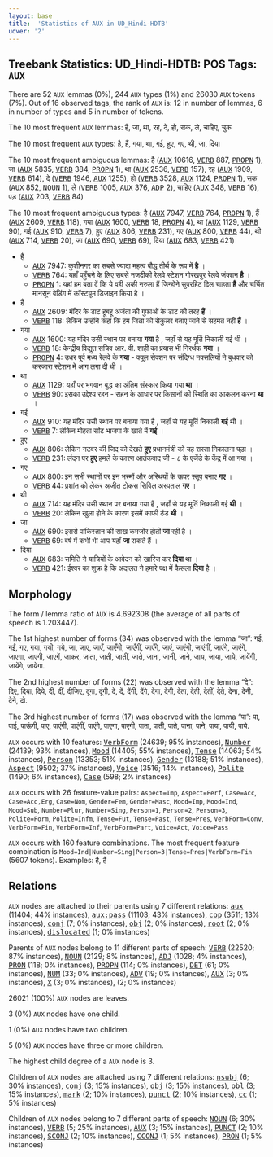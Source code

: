 ```yaml
---
layout: base
title:  'Statistics of AUX in UD_Hindi-HDTB'
udver: '2'
---
```


## Treebank Statistics: UD_Hindi-HDTB: POS Tags: `AUX`

There are 52 `AUX` lemmas (0%), 244 `AUX` types (1%) and 26030 `AUX` tokens (7%).
Out of 16 observed tags, the rank of `AUX` is: 12 in number of lemmas, 6 in number of types and 5 in number of tokens.

The 10 most frequent `AUX` lemmas: है, जा, था, रह, दे, हो, सक, ले, चाहिए, चुक

The 10 most frequent `AUX` types:  है, हैं, गया, था, गई, हुए, गए, थी, जा, दिया

The 10 most frequent ambiguous lemmas: है (<tt><a href="hi_hdtb-pos-AUX.html">AUX</a></tt> 10616, <tt><a href="hi_hdtb-pos-VERB.html">VERB</a></tt> 887, <tt><a href="hi_hdtb-pos-PROPN.html">PROPN</a></tt> 1), जा (<tt><a href="hi_hdtb-pos-AUX.html">AUX</a></tt> 5835, <tt><a href="hi_hdtb-pos-VERB.html">VERB</a></tt> 384, <tt><a href="hi_hdtb-pos-PROPN.html">PROPN</a></tt> 1), था (<tt><a href="hi_hdtb-pos-AUX.html">AUX</a></tt> 2536, <tt><a href="hi_hdtb-pos-VERB.html">VERB</a></tt> 157), रह (<tt><a href="hi_hdtb-pos-AUX.html">AUX</a></tt> 1909, <tt><a href="hi_hdtb-pos-VERB.html">VERB</a></tt> 614), दे (<tt><a href="hi_hdtb-pos-VERB.html">VERB</a></tt> 1946, <tt><a href="hi_hdtb-pos-AUX.html">AUX</a></tt> 1255), हो (<tt><a href="hi_hdtb-pos-VERB.html">VERB</a></tt> 3528, <tt><a href="hi_hdtb-pos-AUX.html">AUX</a></tt> 1124, <tt><a href="hi_hdtb-pos-PROPN.html">PROPN</a></tt> 1), सक (<tt><a href="hi_hdtb-pos-AUX.html">AUX</a></tt> 852, <tt><a href="hi_hdtb-pos-NOUN.html">NOUN</a></tt> 1), ले (<tt><a href="hi_hdtb-pos-VERB.html">VERB</a></tt> 1005, <tt><a href="hi_hdtb-pos-AUX.html">AUX</a></tt> 376, <tt><a href="hi_hdtb-pos-ADP.html">ADP</a></tt> 2), चाहिए (<tt><a href="hi_hdtb-pos-AUX.html">AUX</a></tt> 348, <tt><a href="hi_hdtb-pos-VERB.html">VERB</a></tt> 16), पड़ (<tt><a href="hi_hdtb-pos-AUX.html">AUX</a></tt> 203, <tt><a href="hi_hdtb-pos-VERB.html">VERB</a></tt> 84)

The 10 most frequent ambiguous types:  है (<tt><a href="hi_hdtb-pos-AUX.html">AUX</a></tt> 7947, <tt><a href="hi_hdtb-pos-VERB.html">VERB</a></tt> 764, <tt><a href="hi_hdtb-pos-PROPN.html">PROPN</a></tt> 1), हैं (<tt><a href="hi_hdtb-pos-AUX.html">AUX</a></tt> 2609, <tt><a href="hi_hdtb-pos-VERB.html">VERB</a></tt> 118), गया (<tt><a href="hi_hdtb-pos-AUX.html">AUX</a></tt> 1600, <tt><a href="hi_hdtb-pos-VERB.html">VERB</a></tt> 18, <tt><a href="hi_hdtb-pos-PROPN.html">PROPN</a></tt> 4), था (<tt><a href="hi_hdtb-pos-AUX.html">AUX</a></tt> 1129, <tt><a href="hi_hdtb-pos-VERB.html">VERB</a></tt> 90), गई (<tt><a href="hi_hdtb-pos-AUX.html">AUX</a></tt> 910, <tt><a href="hi_hdtb-pos-VERB.html">VERB</a></tt> 7), हुए (<tt><a href="hi_hdtb-pos-AUX.html">AUX</a></tt> 806, <tt><a href="hi_hdtb-pos-VERB.html">VERB</a></tt> 231), गए (<tt><a href="hi_hdtb-pos-AUX.html">AUX</a></tt> 800, <tt><a href="hi_hdtb-pos-VERB.html">VERB</a></tt> 44), थी (<tt><a href="hi_hdtb-pos-AUX.html">AUX</a></tt> 714, <tt><a href="hi_hdtb-pos-VERB.html">VERB</a></tt> 20), जा (<tt><a href="hi_hdtb-pos-AUX.html">AUX</a></tt> 690, <tt><a href="hi_hdtb-pos-VERB.html">VERB</a></tt> 69), दिया (<tt><a href="hi_hdtb-pos-AUX.html">AUX</a></tt> 683, <tt><a href="hi_hdtb-pos-VERB.html">VERB</a></tt> 421)


* है
  * <tt><a href="hi_hdtb-pos-AUX.html">AUX</a></tt> 7947: कुशीनगर का सबसे ज्‍यादा महत्‍व बौद्ध तीर्थ के रूप में <b>है</b> ।
  * <tt><a href="hi_hdtb-pos-VERB.html">VERB</a></tt> 764: यहाँ पहुँचने के लिए सबसे नजदीकी रेलवे स्‍टेशन गोरखपुर रेलवे जंक्‍शन <b>है</b> ।
  * <tt><a href="hi_hdtb-pos-PROPN.html">PROPN</a></tt> 1: यहां हम बता दें कि ये वही अकी नरुला हैं जिन्होंने सुपरहिट दिल चाहता <b>है</b> और चर्चित मानसून वेडिंग में कॉस्ट्यूम डिजाइन किया है ।
* हैं
  * <tt><a href="hi_hdtb-pos-AUX.html">AUX</a></tt> 2609: मंदिर के डाट हूबहू अजंता की गुफाओं के डाट की तरह <b>हैं</b> ।
  * <tt><a href="hi_hdtb-pos-VERB.html">VERB</a></tt> 118: लेकिन उन्होंने कहा कि हम जिन्ना को सेकुलर बताए जाने से सहमत नहीं <b>हैं</b> ।
* गया
  * <tt><a href="hi_hdtb-pos-AUX.html">AUX</a></tt> 1600: यह मंदिर उसी स्‍थान पर बनाया <b>गया</b> है , जहाँ से यह मूर्ति निकाली गई थी ।
  * <tt><a href="hi_hdtb-pos-VERB.html">VERB</a></tt> 18: केन्द्रीय विद्युत सचिव आर. वी. शाही का प्रयास भी निरर्थक <b>गया</b> ।
  * <tt><a href="hi_hdtb-pos-PROPN.html">PROPN</a></tt> 4: उधर पूर्व मध्य रेलवे के <b>गया</b> - क्यूल सेक्शन पर संदिग्ध नक्सलियों ने बुधवार को करजारा स्टेशन में आग लगा दी थी ।
* था
  * <tt><a href="hi_hdtb-pos-AUX.html">AUX</a></tt> 1129: यहाँ पर भगवान बुद्ध का अंतिम संस्‍कार किया गया <b>था</b> ।
  * <tt><a href="hi_hdtb-pos-VERB.html">VERB</a></tt> 90: इसका उद्देश्य रहन - सहन के आधार पर किसानों की स्थिति का आकलन करना <b>था</b> ।
* गई
  * <tt><a href="hi_hdtb-pos-AUX.html">AUX</a></tt> 910: यह मंदिर उसी स्‍थान पर बनाया गया है , जहाँ से यह मूर्ति निकाली <b>गई</b> थी ।
  * <tt><a href="hi_hdtb-pos-VERB.html">VERB</a></tt> 7: लेकिन मोहता सीट भाजपा के खाते में <b>गई</b> ।
* हुए
  * <tt><a href="hi_hdtb-pos-AUX.html">AUX</a></tt> 806: लेकिन नटवर की जिद को देखते <b>हुए</b> प्रधानमंत्री को यह रास्ता निकालना पड़ा ।
  * <tt><a href="hi_hdtb-pos-VERB.html">VERB</a></tt> 231: लंदन पर <b>हुए</b> हमले के कारण आतंकवाद जी - ८ के एजेंडे के केंद्र में आ गया ।
* गए
  * <tt><a href="hi_hdtb-pos-AUX.html">AUX</a></tt> 800: इन सभी स्‍थानों पर इन भस्‍मों और अस्‍थियों के ऊपर स्‍तूप बनाए <b>गए</b> ।
  * <tt><a href="hi_hdtb-pos-VERB.html">VERB</a></tt> 44: प्रशांत को लेकर अजीत टोकस सिविल अस्पताल <b>गए</b> ।
* थी
  * <tt><a href="hi_hdtb-pos-AUX.html">AUX</a></tt> 714: यह मंदिर उसी स्‍थान पर बनाया गया है , जहाँ से यह मूर्ति निकाली गई <b>थी</b> ।
  * <tt><a href="hi_hdtb-pos-VERB.html">VERB</a></tt> 20: लेकिन खुला होने के कारण इसमें काफी ठंड <b>थी</b> ।
* जा
  * <tt><a href="hi_hdtb-pos-AUX.html">AUX</a></tt> 690: इससे पाकिस्तान की साख कमजोर होती <b>जा</b> रही है ।
  * <tt><a href="hi_hdtb-pos-VERB.html">VERB</a></tt> 69: वर्ष में कभी भी आप यहाँ <b>जा</b> सकते हैं ।
* दिया
  * <tt><a href="hi_hdtb-pos-AUX.html">AUX</a></tt> 683: समिति ने याचियों के आवेदन को खारिज कर <b>दिया</b> था ।
  * <tt><a href="hi_hdtb-pos-VERB.html">VERB</a></tt> 421: ईश्वर का शुक्र है कि अदालत ने हमारे पक्ष में फैसला <b>दिया</b> है ।

## Morphology

The form / lemma ratio of `AUX` is 4.692308 (the average of all parts of speech is 1.203447).

The 1st highest number of forms (34) was observed with the lemma “जा”: गई, गईं, गए, गया, गयी, गये, जा, जाए, जाएँ, जाएँगी, जाएँगीं, जाएँगे, जाएं, जाएंगी, जाएंगीं, जाएंगे, जाएंगें, जाएगा, जाएगी, जाएगें, जाकर, जाता, जाती, जातीं, जाते, जाना, जानी, जाने, जाय, जाया, जाये, जायेंगी, जायेंगे, जायेगा.

The 2nd highest number of forms (22) was observed with the lemma “दे”: दिए, दिया, दिये, दी, दीं, दीजिए, दूंगा, दूंगी, दे, दें, देंगी, देंगे, देगा, देगी, देता, देती, देतीं, देते, देना, देनी, देने, दो.

The 3rd highest number of forms (17) was observed with the lemma “पा”: पा, पाई, पाऊंगी, पाए, पाएंगी, पाएंगीं, पाएंगे, पाएगा, पाएगी, पाता, पाती, पाते, पाना, पाने, पाया, पायी, पाये.

`AUX` occurs with 10 features: <tt><a href="hi_hdtb-feat-VerbForm.html">VerbForm</a></tt> (24639; 95% instances), <tt><a href="hi_hdtb-feat-Number.html">Number</a></tt> (24139; 93% instances), <tt><a href="hi_hdtb-feat-Mood.html">Mood</a></tt> (14405; 55% instances), <tt><a href="hi_hdtb-feat-Tense.html">Tense</a></tt> (14063; 54% instances), <tt><a href="hi_hdtb-feat-Person.html">Person</a></tt> (13353; 51% instances), <tt><a href="hi_hdtb-feat-Gender.html">Gender</a></tt> (13188; 51% instances), <tt><a href="hi_hdtb-feat-Aspect.html">Aspect</a></tt> (9502; 37% instances), <tt><a href="hi_hdtb-feat-Voice.html">Voice</a></tt> (3516; 14% instances), <tt><a href="hi_hdtb-feat-Polite.html">Polite</a></tt> (1490; 6% instances), <tt><a href="hi_hdtb-feat-Case.html">Case</a></tt> (598; 2% instances)

`AUX` occurs with 26 feature-value pairs: `Aspect=Imp`, `Aspect=Perf`, `Case=Acc`, `Case=Acc,Erg`, `Case=Nom`, `Gender=Fem`, `Gender=Masc`, `Mood=Imp`, `Mood=Ind`, `Mood=Sub`, `Number=Plur`, `Number=Sing`, `Person=1`, `Person=2`, `Person=3`, `Polite=Form`, `Polite=Infm`, `Tense=Fut`, `Tense=Past`, `Tense=Pres`, `VerbForm=Conv`, `VerbForm=Fin`, `VerbForm=Inf`, `VerbForm=Part`, `Voice=Act`, `Voice=Pass`

`AUX` occurs with 160 feature combinations.
The most frequent feature combination is `Mood=Ind|Number=Sing|Person=3|Tense=Pres|VerbForm=Fin` (5607 tokens).
Examples: है, हैं


## Relations

`AUX` nodes are attached to their parents using 7 different relations: <tt><a href="hi_hdtb-dep-aux.html">aux</a></tt> (11404; 44% instances), <tt><a href="hi_hdtb-dep-aux-pass.html">aux:pass</a></tt> (11103; 43% instances), <tt><a href="hi_hdtb-dep-cop.html">cop</a></tt> (3511; 13% instances), <tt><a href="hi_hdtb-dep-conj.html">conj</a></tt> (7; 0% instances), <tt><a href="hi_hdtb-dep-obj.html">obj</a></tt> (2; 0% instances), <tt><a href="hi_hdtb-dep-root.html">root</a></tt> (2; 0% instances), <tt><a href="hi_hdtb-dep-dislocated.html">dislocated</a></tt> (1; 0% instances)

Parents of `AUX` nodes belong to 11 different parts of speech: <tt><a href="hi_hdtb-pos-VERB.html">VERB</a></tt> (22520; 87% instances), <tt><a href="hi_hdtb-pos-NOUN.html">NOUN</a></tt> (2129; 8% instances), <tt><a href="hi_hdtb-pos-ADJ.html">ADJ</a></tt> (1028; 4% instances), <tt><a href="hi_hdtb-pos-PRON.html">PRON</a></tt> (118; 0% instances), <tt><a href="hi_hdtb-pos-PROPN.html">PROPN</a></tt> (114; 0% instances), <tt><a href="hi_hdtb-pos-DET.html">DET</a></tt> (61; 0% instances), <tt><a href="hi_hdtb-pos-NUM.html">NUM</a></tt> (33; 0% instances), <tt><a href="hi_hdtb-pos-ADV.html">ADV</a></tt> (19; 0% instances), <tt><a href="hi_hdtb-pos-AUX.html">AUX</a></tt> (3; 0% instances), <tt><a href="hi_hdtb-pos-X.html">X</a></tt> (3; 0% instances),  (2; 0% instances)

26021 (100%) `AUX` nodes are leaves.

3 (0%) `AUX` nodes have one child.

1 (0%) `AUX` nodes have two children.

5 (0%) `AUX` nodes have three or more children.

The highest child degree of a `AUX` node is 3.

Children of `AUX` nodes are attached using 7 different relations: <tt><a href="hi_hdtb-dep-nsubj.html">nsubj</a></tt> (6; 30% instances), <tt><a href="hi_hdtb-dep-conj.html">conj</a></tt> (3; 15% instances), <tt><a href="hi_hdtb-dep-obj.html">obj</a></tt> (3; 15% instances), <tt><a href="hi_hdtb-dep-obl.html">obl</a></tt> (3; 15% instances), <tt><a href="hi_hdtb-dep-mark.html">mark</a></tt> (2; 10% instances), <tt><a href="hi_hdtb-dep-punct.html">punct</a></tt> (2; 10% instances), <tt><a href="hi_hdtb-dep-cc.html">cc</a></tt> (1; 5% instances)

Children of `AUX` nodes belong to 7 different parts of speech: <tt><a href="hi_hdtb-pos-NOUN.html">NOUN</a></tt> (6; 30% instances), <tt><a href="hi_hdtb-pos-VERB.html">VERB</a></tt> (5; 25% instances), <tt><a href="hi_hdtb-pos-AUX.html">AUX</a></tt> (3; 15% instances), <tt><a href="hi_hdtb-pos-PUNCT.html">PUNCT</a></tt> (2; 10% instances), <tt><a href="hi_hdtb-pos-SCONJ.html">SCONJ</a></tt> (2; 10% instances), <tt><a href="hi_hdtb-pos-CCONJ.html">CCONJ</a></tt> (1; 5% instances), <tt><a href="hi_hdtb-pos-PRON.html">PRON</a></tt> (1; 5% instances)

